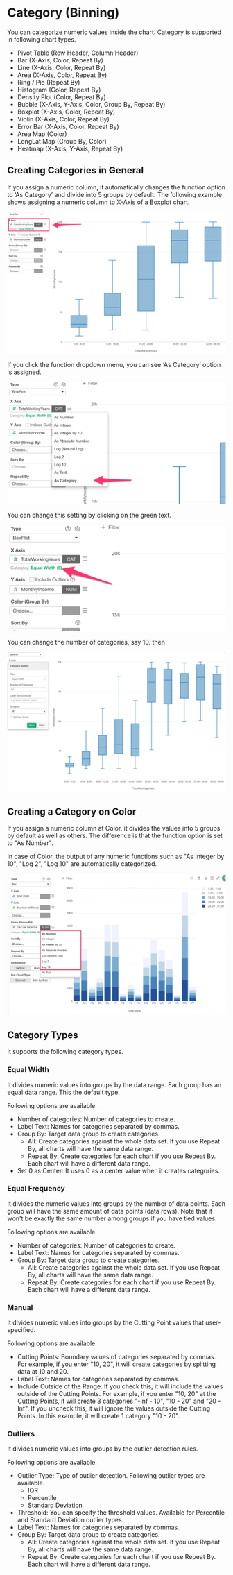 # Category (Binning) 

You can categorize numeric values inside the chart. Category is supported in following chart types.

* Pivot Table (Row Header, Column Header)
* Bar (X-Axis, Color, Repeat By)
* Line (X-Axis, Color, Repeat By)
* Area (X-Axis, Color, Repeat By)
* Ring / Pie (Repeat By)
* Histogram (Color, Repeat By)
* Density Plot (Color, Repeat By)
* Bubble (X-Axis, Y-Axis, Color, Group By, Repeat By)
* Boxplot (X-Axis, Color, Repeat By)
* Violin (X-Axis, Color, Repeat By)
* Error Bar (X-Axis, Color, Repeat By)
* Area Map (Color)
* LongLat Map (Group By, Color)
* Heatmap (X-Axis, Y-Axis, Repeat By)



## Creating Categories in General

If you assign a numeric column, it automatically changes the function option to ‘As Category’ and divide into 5 groups by default. The following example shows assigning a numeric column to X-Axis of a Boxplot chart. 

![](images/category4.png)

If you click the function dropdown menu, you can see ‘As Category’ option is assigned. 

![](images/category1.png)

You can change this setting by clicking on the green text.

![](images/category2.png)

You can change the number of categories, say 10. then 

![](images/category3.png)


## Creating a Category on Color

If you assign a numeric column at Color, it divides the values into 5 groups by default as well as others. The difference is that the function option is set to "As Number". 

In case of Color, the output of any numeric functions such as "As Integer by 10", "Log 2", "Log 10" are automatically categorized.  


![](images/category5.png)



## Category Types 

It supports the following category types. 


### Equal Width 

It divides numeric values into groups by the data range. Each group has an equal data range. This the default type. 

Following options are available. 

* Number of categories: Number of categories to create.
* Label Text: Names for categories separated by commas.  
* Group By: Target data group to create categories. 
  * All: Create categories against the whole data set. If you use Repeat By, all charts will have the same data range. 
  * Repeat By: Create categories for each chart if you use Repeat By. Each chart will have a different data range. 
* Set 0 as Center: It uses 0 as a center value when it creates categories.

### Equal Frequency 

It divides the numeric values into groups by the number of data points. Each group will have the same amount of data points (data rows). Note that it won't be exactly the same number among groups if you have tied values. 

Following options are available.
* Number of categories: Number of categories to create.
* Label Text: Names for categories separated by commas.  
* Group By: Target data group to create categories. 
  * All: Create categories against the whole data set. If you use Repeat By, all charts will have the same data range. 
  * Repeat By: Create categories for each chart if you use Repeat By. Each chart will have a different data range. 

### Manual

It divides numeric values into groups by the Cutting Point values that user-specified.  

Following options are available.

* Cutting Points: Boundary values of categories separated by commas. For example, if you enter "10, 20", it will create categories by splitting data at 10 and 20. 
* Label Text: Names for categories separated by commas.  
* Include Outside of the Range: If you check this, it will include the values outside of the Cutting Points. For example, if you enter "10, 20" at the Cutting Points, it will create 3 categories "-Inf - 10", "10 - 20" and "20 - Inf". If you uncheck this, it will ignore the values outside the Cutting Points. In this example, it will create 1 category "10 - 20". 

### Outliers

It divides numeric values into groups by the outlier detection rules. 

Following options are available.

* Outlier Type: Type of outlier detection. Following outlier types are available. 
  * IQR
  * Percentile 
  * Standard Deviation
* Threshold: You can specify the threshold values. Available for Percentile and Standard Deviation outlier types. 
* Label Text: Names for categories separated by commas.  
* Group By: Target data group to create categories. 
  * All: Create categories against the whole data set. If you use Repeat By, all charts will have the same data range. 
  * Repeat By: Create categories for each chart if you use Repeat By. Each chart will have a different data range. 
